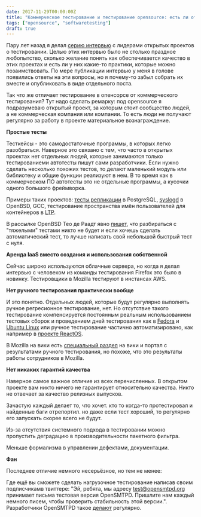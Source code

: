 ```yaml
---
date: 2017-11-29T00:00:00Z
title: "Коммерческое тестирование и тестирование opensource: есть ли отличия?"
tags: ["opensource", "softwaretesting"]
draft: true
---
```


Пару лет назад я делал [серию интервью](/tags/interview.html) с лидерами
открытых проектов о тестировании. Целью этих интервью было не столько праздное
любопытство, сколько желание понять как обеспечивается качество в этих проектах
и есть ли у них какие-то практики, которые можно позаимствовать. По мере
публикации интервью у меня в голове появились ответы на эти вопросы, но я
почему-то забыл собрать их вместе и опубликовать в виде отдельного поста. 

Так что же отличает тестирование в опенсорсе от коммерческого тестирования?
Тут надо сделать ремарку: под opensource я подразумеваю открытый проект, за
которым стоит сообщество людей, а не коммерческая компания или компании. То
есть люди не получают регулярно за работу в проекте материальное
вознаграждение.


**Простые тесты**

Тесткейсы - это самодостаточные программы, в которых легко разобраться.
Наверное это связано с тем, что часто в открытых проектах нет отдельных людей,
которые занимаются только тестированиеми автотесты пишут сами разработчики. Если нужно сделать
несколько похожих тестов, то делают маленький модуль или библиотеку и общие функции реализуют в нем.
В то время как в коммерческом ПО автотесты это не отдельные программы, а кусочки
одного большого фреймворка.

Примеры таких проектов: [тесты
репликации](https://git.postgresql.org/gitweb/?p=postgresql.git;a=tree;f=src/test/recovery/t;h=abca0be8a69e29d8c0a219af232f9819462af09a;hb=HEAD)
в PostgreSQL,
[syslogd](https://cvsweb.openbsd.org/cgi-bin/cvsweb/src/regress/usr.sbin/syslogd/)
в OpenBSD, GCC, тестирование пространства имён пользователей для контейнеров в
[LTP](https://github.com/linux-test-project/ltp/tree/master/testcases/kernel/containers/userns).

В рассылке OpenBSD Тео де Раадт явно
[пишет](https://marc.info/?l=openbsd-ports&m=139474670315494), что разбираться
с "тяжелыми" тестами никто не будет и если хочешь сделать автоматический тест,
то лучше написать свой небольшой быстрый тест с нуля.

**Аренда IaaS вместо создания и использования собственной**

Сейчас широко используются облачные сервера, но когда я делал интервью с
человеком из команды тестирования Firefox это было в новинку. Тестировщики в
Mozilla тестируют в инстансах AWS.


**Нет ручного тестирования практически вообще**

И это понятно. Отдельных людей, которые будут регулярно выполнять ручное
регресионное тестирование, нет.  Но отсутствие такого тестирование
компенсируется постоянным реальным использованием тестовых сборок и проведением
дней тестирования как в [Fedora](https://fedoraproject.org/wiki/QA/Test_Days) и
[Ubuntu Linux](https://wiki.ubuntu.com/Testing/UbuntuTestingDay) или ручное
тестирование частично автоматизировано, как например в [проекте
ReactOS](https://reactos.org/wiki/Category:Tests).

В Mozilla на вики есть [специальный
раздел](https://developer.mozilla.org/en-US/docs/Mozilla/QA/Getting_started_with_Manual_Testing)
на вики и портал с результатами ручного тестирования, но похоже, что это
результаты работы сотрудников в Mozilla.


**Нет никаких гарантий качества**

Наверное самое важное отличие из всех перечисленных. В открытом проекте вам
никто ничего не гарантирует относительно качества. Никто не отвечает за
качество релизных выпусков.

Зачастую каждый делает то, что хочет. кто то когда-то протестировал и найденные баги
отрепортил. но даже если тест хороший, то регулярно его запускать скорее всего
не будут.

Из-за отсутствия системного подхода в тестировании можно пропустить деградацию
в производительности пакетного фильтра.

Меньше формализма в управлении дефектами, документации.


**Фан**

Последнее отличие немного несерьёзное, но тем не менее:

Где ещё вы сможете сделать нагрузочное тестирование написав своим подписчикамв
твиттере: "Эй, ребята, мы адресу test@opensmtpd.org принимает письма тестовая
версия OpenSMTPD. Пришлите нам каждый немного писем, чтобы проверить
стабильность этой версии.". Разработчики OpenSMTPD такое
[делают](/2014/07/29/testing-of-opensmtpd.html) регулярно.

